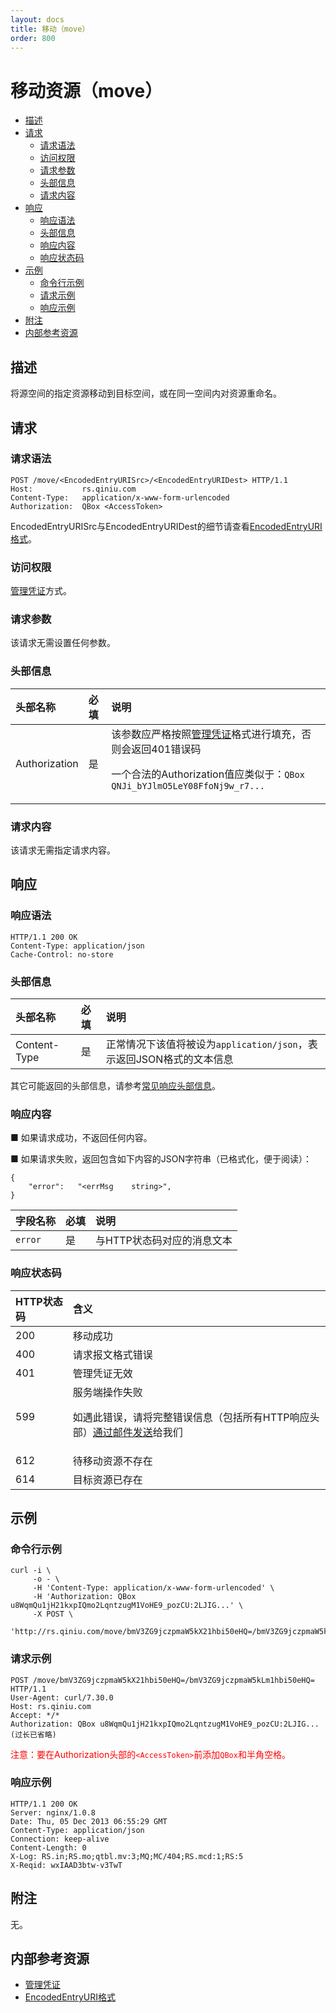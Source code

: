 ```yaml
---
layout: docs
title: 移动（move）
order: 800
---
```


<a id="move"></a>
# 移动资源（move）

- [描述](#move-description)
- [请求](#move-request)
  - [请求语法](#move-request-syntax)
  - [访问权限](#move-request-auth)
  - [请求参数](#move-request-params)
  - [头部信息](#move-request-headers)
  - [请求内容](#move-request-body)
- [响应](#move-response)
  - [响应语法](#move-response-headers)
  - [头部信息](#move-response-headers)
  - [响应内容](#move-response-body)
  - [响应状态码](#move-response-status)
- [示例](#move-samples)
  - [命令行示例](#move-sample1-command)
  - [请求示例](#move-sample1-request)
  - [响应示例](#move-sample1-response)
- [附注](#move-remarks)
- [内部参考资源](#move-internal-resources)

<a id="move-description"></a>
## 描述

将源空间的指定资源移动到目标空间，或在同一空间内对资源重命名。  

<a id="move-request"></a>
## 请求

<a id="move-request-syntax"></a>
### 请求语法

```
POST /move/<EncodedEntryURISrc>/<EncodedEntryURIDest> HTTP/1.1
Host:           rs.qiniu.com
Content-Type:   application/x-www-form-urlencoded
Authorization:  QBox <AccessToken>
```

EncodedEntryURISrc与EncodedEntryURIDest的细节请查看[EncodedEntryURI格式][encodedEntryURIHref]。

<a id="move-request-auth"></a>
### 访问权限

[管理凭证][accessTokenHref]方式。

<a id="move-request-params"></a>
### 请求参数

该请求无需设置任何参数。

<a id="move-request-headers"></a>
### 头部信息

头部名称      | 必填 | 说明
:------------ | :--- | :-----------------------------
Authorization | 是   | 该参数应严格按照[管理凭证][accessTokenHref]格式进行填充，否则会返回401错误码<p>一个合法的Authorization值应类似于：`QBox QNJi_bYJlmO5LeY08FfoNj9w_r7...`

<a id="move-request-body"></a>
### 请求内容

该请求无需指定请求内容。

<a id="move-response"></a>
## 响应

<a id="move-request-syntax"></a>
### 响应语法

```
HTTP/1.1 200 OK
Content-Type: application/json
Cache-Control: no-store
```

<a id="move-response-headers"></a>
### 头部信息

头部名称      | 必填 | 说明                              
:------------ | :--- | :-----------------------------------------------------------------
Content-Type  | 是   | 正常情况下该值将被设为`application/json`，表示返回JSON格式的文本信息

其它可能返回的头部信息，请参考[常见响应头部信息][commonHttpResponseHeaderHref]。

<a id="move-response-body"></a>
### 响应内容

■ 如果请求成功，不返回任何内容。

■ 如果请求失败，返回包含如下内容的JSON字符串（已格式化，便于阅读）：  

```
{
    "error":   "<errMsg    string>",
}
```

字段名称     | 必填 | 说明                              
:----------- | :--- | :--------------------------------------------------------------------
`error`      | 是   | 与HTTP状态码对应的消息文本

<a id="move-response-status"></a>
### 响应状态码

HTTP状态码 | 含义
:--------- | :--------------------------
200        | 移动成功
400	       | 请求报文格式错误
401        | 管理凭证无效
599	       | 服务端操作失败<p>如遇此错误，请将完整错误信息（包括所有HTTP响应头部）[通过邮件发送][sendBugReportHref]给我们
612        | 待移动资源不存在
614        | 目标资源已存在

<a id="copy-samples"></a>
## 示例

<a id="move-sample1-command"></a>
### 命令行示例

```
curl -i \
     -o - \
     -H 'Content-Type: application/x-www-form-urlencoded' \
     -H 'Authorization: QBox u8WqmQu1jH21kxpIQmo2LqntzugM1VoHE9_pozCU:2LJIG...' \
     -X POST \
     'http://rs.qiniu.com/move/bmV3ZG9jczpmaW5kX21hbi50eHQ=/bmV3ZG9jczpmaW5kLm1hbi50eHQ='
```

<a id="move-sample1-request"></a>
### 请求示例

```
POST /move/bmV3ZG9jczpmaW5kX21hbi50eHQ=/bmV3ZG9jczpmaW5kLm1hbi50eHQ= HTTP/1.1
User-Agent: curl/7.30.0
Host: rs.qiniu.com
Accept: */*
Authorization: QBox u8WqmQu1jH21kxpIQmo2LqntzugM1VoHE9_pozCU:2LJIG...(过长已省略)
```

<span style="color: red;">注意：要在Authorization头部的`<AccessToken>`前添加`QBox`和半角空格。</span>

<a id="move-sample1-response"></a>
### 响应示例

```
HTTP/1.1 200 OK
Server: nginx/1.0.8
Date: Thu, 05 Dec 2013 06:55:29 GMT
Content-Type: application/json
Connection: keep-alive
Content-Length: 0
X-Log: RS.in;RS.mo;qtbl.mv:3;MQ;MC/404;RS.mcd:1;RS:5
X-Reqid: wxIAAD3btw-v3TwT
```

<a id="move-remarks"></a>
## 附注

无。

<a id="move-internal-resources"></a>
## 内部参考资源

- [管理凭证][accessTokenHref]
- [EncodedEntryURI格式][encodedEntryURIHref]

[encodedEntryURIHref]:          http://developer.qiniu.com/docs/v6/api/reference/data-formats.html#data-format-encoded-entry-uri "EncodedEntryURI格式"
[accessTokenHref]:              http://developer.qiniu.com/docs/v6/api/reference/security/access-token.html                    "管理凭证"

[sendBugReportHref]:    mailto:support@qiniu.com?subject=599错误日志     "发送错误报告"
[commonHttpResponseHeaderHref]: http://developer.qiniu.com/docs/v6/api/reference/extended-headers.html                         "常见响应头部信息"

